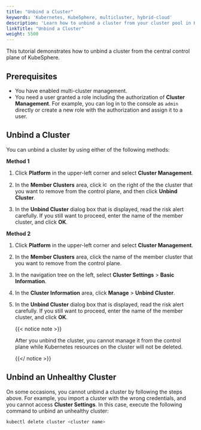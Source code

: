 ```yaml
---
title: "Unbind a Cluster"
keywords: 'Kubernetes, KubeSphere, multicluster, hybrid-cloud'
description: 'Learn how to unbind a cluster from your cluster pool in KubeSphere.'
linkTitle: "Unbind a Cluster"
weight: 5500
---
```


This tutorial demonstrates how to unbind a cluster from the central control plane of KubeSphere.

## Prerequisites

- You have enabled multi-cluster management.
- You need a user granted a role including the authorization of **Cluster Management**. For example, you can log in to the console as `admin` directly or create a new role with the authorization and assign it to a user.

## Unbind a Cluster
You can unbind a cluster by using either of the following methods:

**Method 1**

1. Click **Platform** in the upper-left corner and select **Cluster Management**.

2. In the **Member Clusters** area, click <img src="/images/docs/v3.3/common-icons/three-dots.png" width="15" alt="icon" /> on the right of the the cluster that you want to remove from the control plane, and then click **Unbind Cluster**.

3. In the **Unbind Cluster** dialog box that is displayed, read the risk alert carefully. If you still want to proceed, enter the name of the member cluster, and click **OK**.

**Method 2**

1. Click **Platform** in the upper-left corner and select **Cluster Management**.

2. In the **Member Clusters** area, click the name of the member cluster that you want to remove from the control plane.

3. In the navigation tree on the left, select **Cluster Settings** > **Basic Information**.

4. In the **Cluster Information** area, click **Manage** > **Unbind Cluster**.

5. In the **Unbind Cluster** dialog box that is displayed, read the risk alert carefully. If you still want to proceed, enter the name of the member cluster, and click **OK**.

   {{< notice note >}}

   After you unbind the cluster, you cannot manage it from the control plane while Kubernetes resources on the cluster will not be deleted.

   {{</ notice >}} 

## Unbind an Unhealthy Cluster

On some occasions, you cannot unbind a cluster by following the steps above. For example, you import a cluster with the wrong credentials, and you cannot access **Cluster Settings**. In this case, execute the following command to unbind an unhealthy cluster:

```bash
kubectl delete cluster <cluster name>
```

